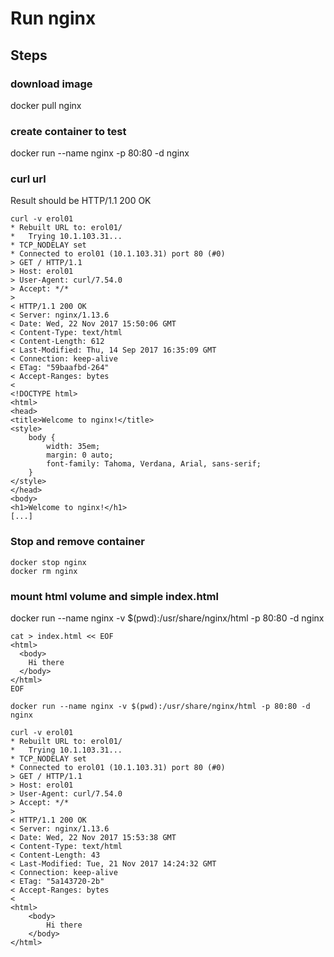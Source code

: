 # Run nginx
## Steps
### download image
docker pull nginx

### create container to test
docker run --name nginx -p 80:80 -d nginx

### curl url
Result should be HTTP/1.1 200 OK

```
curl -v erol01
* Rebuilt URL to: erol01/
*   Trying 10.1.103.31...
* TCP_NODELAY set
* Connected to erol01 (10.1.103.31) port 80 (#0)
> GET / HTTP/1.1
> Host: erol01
> User-Agent: curl/7.54.0
> Accept: */*
>
< HTTP/1.1 200 OK
< Server: nginx/1.13.6
< Date: Wed, 22 Nov 2017 15:50:06 GMT
< Content-Type: text/html
< Content-Length: 612
< Last-Modified: Thu, 14 Sep 2017 16:35:09 GMT
< Connection: keep-alive
< ETag: "59baafbd-264"
< Accept-Ranges: bytes
<
<!DOCTYPE html>
<html>
<head>
<title>Welcome to nginx!</title>
<style>
    body {
        width: 35em;
        margin: 0 auto;
        font-family: Tahoma, Verdana, Arial, sans-serif;
    }
</style>
</head>
<body>
<h1>Welcome to nginx!</h1>
[...]
```

### Stop and remove container
```
docker stop nginx
docker rm nginx
```


### mount html volume and simple index.html
docker run --name nginx -v $(pwd):/usr/share/nginx/html -p 80:80 -d nginx
```
cat > index.html << EOF
<html>
  <body>
    Hi there
  </body>
</html>
EOF

docker run --name nginx -v $(pwd):/usr/share/nginx/html -p 80:80 -d nginx

curl -v erol01
* Rebuilt URL to: erol01/
*   Trying 10.1.103.31...
* TCP_NODELAY set
* Connected to erol01 (10.1.103.31) port 80 (#0)
> GET / HTTP/1.1
> Host: erol01
> User-Agent: curl/7.54.0
> Accept: */*
>
< HTTP/1.1 200 OK
< Server: nginx/1.13.6
< Date: Wed, 22 Nov 2017 15:53:38 GMT
< Content-Type: text/html
< Content-Length: 43
< Last-Modified: Tue, 21 Nov 2017 14:24:32 GMT
< Connection: keep-alive
< ETag: "5a143720-2b"
< Accept-Ranges: bytes
<
<html>
	<body>
		Hi there
	</body>
</html>
```
